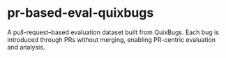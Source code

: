 # pr-based-eval-quixbugs
A pull-request–based evaluation dataset built from QuixBugs. Each bug is introduced through PRs without merging, enabling PR-centric evaluation and analysis.
